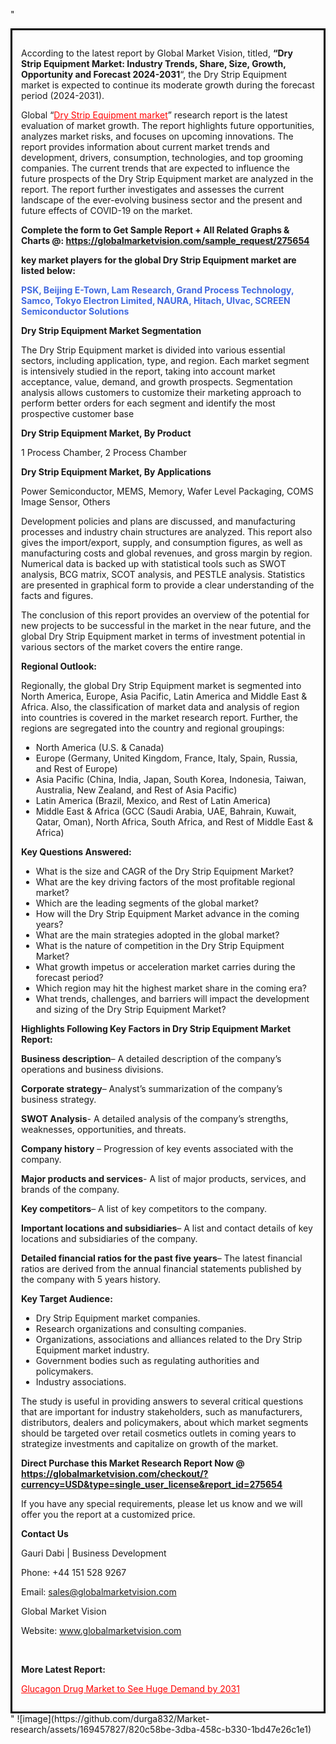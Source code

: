 "<div style='border: 3px solid black; padding: 1em;'>

According to the latest report by Global Market Vision, titled, <strong>“Dry Strip Equipment Market: Industry Trends, Share, Size, Growth, Opportunity and Forecast 2024-2031</strong>“, the Dry Strip Equipment market is expected to continue its moderate growth during the forecast period (2024-2031).

Global “<a style='color: #ff0000;' href='https://globalmarketvision.com/reports/global-dry-strip-equipment-market/275654'>Dry Strip Equipment market</a>” research report is the latest evaluation of market growth. The report highlights future opportunities, analyzes market risks, and focuses on upcoming innovations. The report provides information about current market trends and development, drivers, consumption, technologies, and top grooming companies. The current trends that are expected to influence the future prospects of the Dry Strip Equipment market are analyzed in the report. The report further investigates and assesses the current landscape of the ever-evolving business sector and the present and future effects of COVID-19 on the market.

<strong>Complete the form to Get Sample Report + All Related Graphs &amp; Charts @: <a style='color: #ff0000;' href='https://globalmarketvision.com/sample_request/275654?utm_source=linkedinPulse&utm_medium=SN&utm_campaign=SN'><strong>https://globalmarketvision.com/sample_request/275654</strong></a></strong>

<strong>key market players for the global Dry Strip Equipment market are listed below:</strong>

<strong style='color: #4169e1;'>PSK, Beijing E-Town, Lam Research, Grand Process Technology, Samco, Tokyo Electron Limited, NAURA, Hitach, Ulvac, SCREEN Semiconductor Solutions</strong>

<strong>Dry Strip Equipment Market Segmentation</strong>

The Dry Strip Equipment market is divided into various essential sectors, including application, type, and region. Each market segment is intensively studied in the report, taking into account market acceptance, value, demand, and growth prospects. Segmentation analysis allows customers to customize their marketing approach to perform better orders for each segment and identify the most prospective customer base

<strong>Dry Strip Equipment Market, By Product</strong>

1 Process Chamber, 2 Process Chamber

<strong>Dry Strip Equipment Market, By Applications</strong>

Power Semiconductor, MEMS, Memory, Wafer Level Packaging, COMS Image Sensor, Others

Development policies and plans are discussed, and manufacturing processes and industry chain structures are analyzed. This report also gives the import/export, supply, and consumption figures, as well as manufacturing costs and global revenues, and gross margin by region. Numerical data is backed up with statistical tools such as SWOT analysis, BCG matrix, SCOT analysis, and PESTLE analysis. Statistics are presented in graphical form to provide a clear understanding of the facts and figures.

The conclusion of this report provides an overview of the potential for new projects to be successful in the market in the near future, and the global Dry Strip Equipment market in terms of investment potential in various sectors of the market covers the entire range.

<strong>Regional Outlook:</strong>

Regionally, the global Dry Strip Equipment market is segmented into North America, Europe, Asia Pacific, Latin America and Middle East &amp; Africa. Also, the classification of market data and analysis of region into countries is covered in the market research report. Further, the regions are segregated into the country and regional groupings:
<ul>
  <li>North America (U.S. &amp; Canada)</li>
  <li>Europe (Germany, United Kingdom, France, Italy, Spain, Russia, and Rest of Europe)</li>
  <li>Asia Pacific (China, India, Japan, South Korea, Indonesia, Taiwan, Australia, New Zealand, and Rest of Asia Pacific)</li>
  <li>Latin America (Brazil, Mexico, and Rest of Latin America)</li>
  <li>Middle East &amp; Africa (GCC (Saudi Arabia, UAE, Bahrain, Kuwait, Qatar, Oman), North Africa, South Africa, and Rest of Middle East &amp; Africa)</li>
</ul>
<strong>Key Questions Answered:</strong>
<ul>
  <li>What is the size and CAGR of the Dry Strip Equipment Market?</li>
  <li>What are the key driving factors of the most profitable regional market?</li>
  <li>Which are the leading segments of the global market?</li>
  <li>How will the Dry Strip Equipment Market advance in the coming years?</li>
  <li>What are the main strategies adopted in the global market?</li>
  <li>What is the nature of competition in the Dry Strip Equipment Market?</li>
  <li>What growth impetus or acceleration market carries during the forecast period?</li>
  <li>Which region may hit the highest market share in the coming era?</li>
  <li>What trends, challenges, and barriers will impact the development and sizing of the Dry Strip Equipment Market?</li>
</ul>
<strong>Highlights Following Key Factors in Dry Strip Equipment Market Report:</strong>

<strong>Business description</strong>– A detailed description of the company’s operations and business divisions.

<strong>Corporate strategy</strong>– Analyst’s summarization of the company’s business strategy.

<strong>SWOT Analysis</strong>- A detailed analysis of the company’s strengths, weaknesses, opportunities, and threats.

<strong>Company history</strong> – Progression of key events associated with the company.

<strong>Major products and services</strong>- A list of major products, services, and brands of the company.

<strong>Key competitors</strong>– A list of key competitors to the company.

<strong>Important locations and subsidiaries</strong>– A list and contact details of key locations and subsidiaries of the company.

<strong>Detailed financial ratios for the past five years</strong>– The latest financial ratios are derived from the annual financial statements published by the company with 5 years history.

<strong>Key Target Audience:</strong>
<ul>
  <li>Dry Strip Equipment market companies.</li>
  <li>Research organizations and consulting companies.</li>
  <li>Organizations, associations and alliances related to the Dry Strip Equipment market industry.</li>
  <li>Government bodies such as regulating authorities and policymakers.</li>
  <li>Industry associations.</li>
</ul>
The study is useful in providing answers to several critical questions that are important for industry stakeholders, such as manufacturers, distributors, dealers and policymakers, about which market segments should be targeted over retail cosmetics outlets in coming years to strategize investments and capitalize on growth of the market.

<strong>Direct Purchase this Market Research Report Now @ </strong><strong><a style='color: #ff0000;' href='https://globalmarketvision.com/checkout/?currency=USD&type=single_user_license&report_id=275654?utm_source=linkedinPulse&utm_medium=SN&utm_campaign=SN'><strong>https://globalmarketvision.com/checkout/?currency=USD&type=single_user_license&report_id=275654</strong></a></strong>

If you have any special requirements, please let us know and we will offer you the report at a customized price.
<p id='ember58' class='ember-view reader-content-blocks__paragraph'><strong>Contact Us</strong></p>
<p id='ember59' class='ember-view reader-content-blocks__paragraph'>Gauri Dabi | Business Development</p>
<p id='ember60' class='ember-view reader-content-blocks__paragraph'>Phone: +44 151 528 9267</p>
Email: <a href='mailto:sales@globalmarketvision.com'>sales@globalmarketvision.com</a>

Global Market Vision

Website: <a href='http://www.globalmarketvision.com'>www.globalmarketvision.com</a>

&nbsp;

<strong>More Latest Report:</strong>

<a style='color: #ff0000;' href='https://www.linkedin.com/pulse/glucagon-drug-market-see-huge-demand-2031-neha-more-i5jbf/'>Glucagon Drug Market to See Huge Demand by 2031</a>

</div>"
![image](https://github.com/durga832/Market-research/assets/169457827/820c58be-3dba-458c-b330-1bd47e26c1e1)
